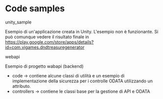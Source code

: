 # Code samples

unity_sample

Esempio di un'applicazione creata in Unity. L'esempio non è funzionante.
Si può comunque vedere il risultato finale in https://play.google.com/store/apps/details?id=com.vigames.dndtreasuregenerator

webapi

Esempio di progetto wabapi (backend)
- code -> contiene alcune classi di utilità e un esempio di implementazione della sicurezza per i controlle ODATA utilizzando un attributo.
- controllers -> contiene le classi base per la gestione di API e ODATA

